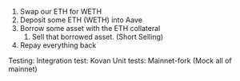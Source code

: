 1. Swap our ETH for WETH
2. Deposit some ETH (WETH) into Aave
3. Borrow some asset with the ETH collateral
    1. Sell that borrowed asset. (Short Selling)
4. Repay everything back


Testing:
Integration test: Kovan
Unit tests: Mainnet-fork (Mock all of mainnet)
